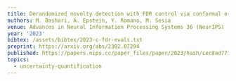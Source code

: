 ```yaml
---
title: Derandomized novelty detection with FDR control via conformal e-values
authors: M. Bashari, A. Epstein, Y. Romano, M. Sesia
venue: Advances in Neural Information Processing Systems 36 (NeurIPS)
year: '2023'
bibtex: /assets/bibtex/2023-c-fdr-evals.txt
preprint: https://arxiv.org/abs/2302.07294
published: https://papers.nips.cc/paper_files/paper/2023/hash/cec8ad7715d0d13899d5d7d31970f527-Abstract-Conference.html
topics:
  - uncertainty-quantification
---
```

